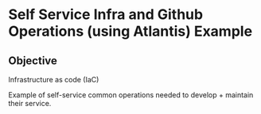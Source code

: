 # Self Service Infra and Github Operations (using Atlantis) Example


## Objective

Infrastructure as code (IaC)

Example of self-service common operations needed to develop + maintain their service.